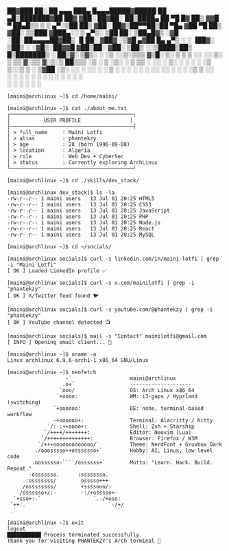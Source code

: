  ██▓███  ██░ ██ ▄▄▄      ███▄    █▄▄▄█████▓█████ ██ ▄█▒███████▓██   ██▓
▓██░  ██▓██░ ██▒████▄    ██ ▀█   █▓  ██▒ ▓▓█   ▀ ██▄█▒▒ ▒ ▒ ▄▀░▒██  ██▒
▓██░ ██▓▒██▀▀██▒██  ▀█▄ ▓██  ▀█ ██▒ ▓██░ ▒▒███  ▓███▄░░ ▒ ▄▀▒░  ▒██ ██░
▒██▄█▓▒ ░▓█ ░██░██▄▄▄▄██▓██▒  ▐▌██░ ▓██▓ ░▒▓█  ▄▓██ █▄  ▄▀▒   ░ ░ ▐██▓░
▒██▒ ░  ░▓█▒░██▓▓█   ▓██▒██░   ▓██░ ▒██▒ ░░▒████▒██▒ █▒███████▒ ░ ██▒▓░
▒▓▒░ ░  ░▒ ░░▒░▒▒▒   ▓▒█░ ▒░   ▒ ▒  ▒ ░░  ░░ ▒░ ▒ ▒▒ ▓░▒▒ ▓░▒░▒  ██▒▒▒ 
░▒ ░     ▒ ░▒░ ░ ▒   ▒▒ ░ ░░   ░ ▒░   ░    ░ ░  ░ ░▒ ▒░░▒ ▒ ░ ▒▓██ ░▒░ 
░░       ░  ░░ ░ ░   ▒     ░   ░ ░  ░        ░  ░ ░░ ░░ ░ ░ ░ ░▒ ▒ ░░  
         ░  ░  ░     ░  ░        ░           ░  ░  ░    ░ ░    ░ ░     
                                                      ░        ░ ░                                                                  ░         ░ ░     
```
[maini@archlinux ~]$ cd /home/maini/

[maini@archlinux ~]$ cat ./about_me.txt
┌────────────────────────────────────────┐
│           USER PROFILE                │
├────────────────────────────────────────┤
│ > full_name     : Maini Lotfi 
│ > alias         : phantekzy
│ > age           : 28 (born 1996-09-08)
│ > location      : Algeria
│ > role          : Web Dev + CyberSec 
│ > status        : Currently exploring ArchLinux
└────────────────────────────────────────┘

[maini@archlinux ~]$ cd ./skills/dev_stack/

[maini@archlinux dev_stack]$ ls -la
-rw-r--r-- 1 maini users   13 Jul 01 20:25 HTML5
-rw-r--r-- 1 maini users   13 Jul 01 20:25 CSS3
-rw-r--r-- 1 maini users   13 Jul 01 20:25 JavaScript
-rw-r--r-- 1 maini users   13 Jul 01 20:25 PHP
-rw-r--r-- 1 maini users   13 Jul 01 20:25 Node.js
-rw-r--r-- 1 maini users   13 Jul 01 20:25 React
-rw-r--r-- 1 maini users   13 Jul 01 20:25 MySQL

[maini@archlinux ~]$ cd ~/socials/

[maini@archlinux socials]$ curl -s linkedin.com/in/maini-lotfi | grep -i "Maini Lotfi"
[ OK ] Loaded LinkedIn profile ✅

[maini@archlinux socials]$ curl -s x.com/mainilotfi | grep -i "phantekzy"
[ OK ] X/Twitter feed found 🐦

[maini@archlinux socials]$ curl -s youtube.com/@phantekzy | grep -i "phantekzy"
[ OK ] YouTube channel detected 📺

[maini@archlinux socials]$ mail -s "Contact" mainilotfi@gmail.com
[ INFO ] Opening email client... 📧

[maini@archlinux ~]$ uname -a
Linux archlinux 6.9.6-arch1-1 x86_64 GNU/Linux

[maini@archlinux ~]$ neofetch
                   -`                   maini@archlinux
                  .o+`                  --------------------
                 `ooo/                  OS: Arch Linux x86_64
                `+oooo:                 WM: i3-gaps / Hyprland (switching)
               `+oooooo:                DE: none, terminal-based workflow
               -+oooooo+:               Terminal: Alacritty / Kitty
             `/:-:++oooo+:              Shell: Zsh + Starship
            `/++++/+++++++:             Editor: Neovim (Lua)
           `/++++++++++++++:            Browser: Firefox / W3M
          `/+++ooooooooooooo/`          Theme: NerdFont + Gruvbox Dark
         ./ooosssso++osssssso+`         Hobby: AI, Linux, low-level code
        .oossssso-````/ossssss+`        Motto: "Learn. Hack. Build. Repeat."
       -osssssso.      :ssssssso.       
      :osssssss/        osssso+++.      
     /ossssssss/        +ssssooo/-      
   `/ossssso+/:-        -:/+osssso+-    
  `+sso+:-`                 `.-/+oso:    
 `++:.                           `-/+/   
 .`                                 `

[maini@archlinux ~]$ exit
logout
███████████ Process terminated successfully.
Thank you for visiting PHANTEKZY's Arch terminal 🐧
